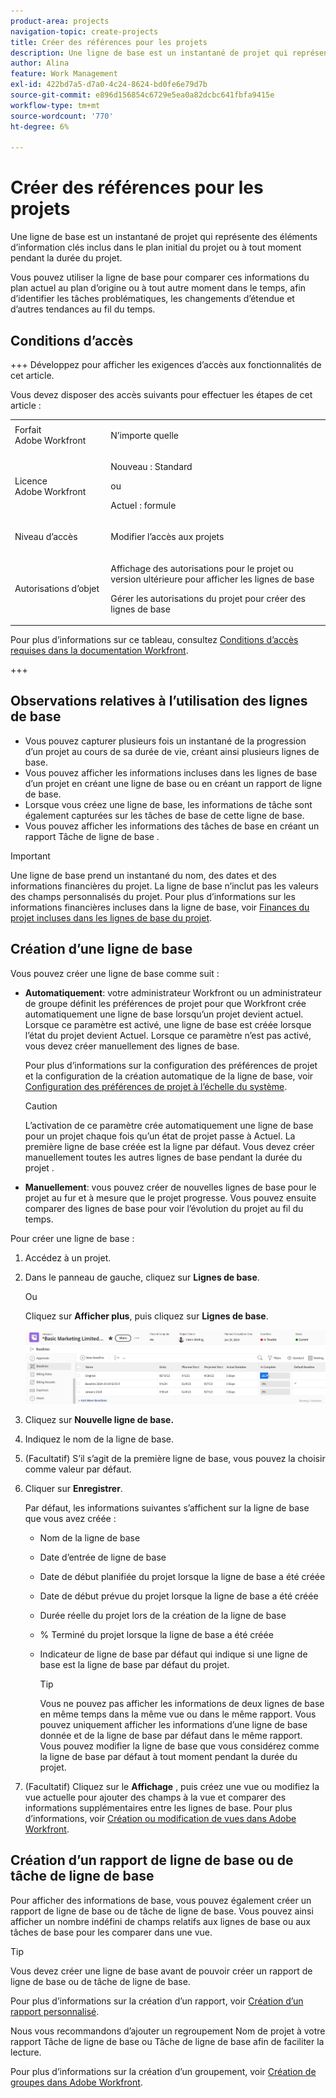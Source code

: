 ```yaml
---
product-area: projects
navigation-topic: create-projects
title: Créer des références pour les projets
description: Une ligne de base est un instantané de projet qui représente des éléments d’information clés inclus dans le plan initial du projet ou à tout moment pendant la durée du projet.
author: Alina
feature: Work Management
exl-id: 422bd7a5-d7a0-4c24-8624-bd0fe6e79d7b
source-git-commit: e896d156854c6729e5ea0a82dcbc641fbfa9415e
workflow-type: tm+mt
source-wordcount: '770'
ht-degree: 6%

---
```


# Créer des références pour les projets

<!-- Audited: 12/2023 -->

Une ligne de base est un instantané de projet qui représente des éléments d’information clés inclus dans le plan initial du projet ou à tout moment pendant la durée du projet.

Vous pouvez utiliser la ligne de base pour comparer ces informations du plan actuel au plan d’origine ou à tout autre moment dans le temps, afin d’identifier les tâches problématiques, les changements d’étendue et d’autres tendances au fil du temps.

## Conditions d’accès

+++ Développez pour afficher les exigences d’accès aux fonctionnalités de cet article.

<!--
drafted for P&P:

<table style="table-layout:auto"> 
 <col> 
 <col> 
 <tbody> 
  <tr> 
   <td role="rowheader">Adobe Workfront plan*</td> 
   <td> <p>Any</p> </td> 
  </tr> 
  <tr> 
   <td role="rowheader">Adobe Workfront license*</td> 
   <td> <p>Current license: Standard </p> 
   Or
   <p>Legacy license: Plan </p> 
   </td> 
  </tr> 
  <tr> 
   <td role="rowheader">Access level*</td> 
   <td> <p>Edit access to Projects</p> <p><b>NOTE</b>
   
   If you still don't have access, ask your Workfront administrator if they set additional restrictions in your access level. For information about access to projects, see <a href="../../../administration-and-setup/add-users/configure-and-grant-access/grant-access-projects.md" class="MCXref xref">Grant access to projects</a>. For information on how a Workfront administrator can change your access level, see <a href="../../../administration-and-setup/add-users/configure-and-grant-access/create-modify-access-levels.md" class="MCXref xref">Create or modify custom access levels</a>. </p> </td> 
  </tr> 
  <tr> 
   <td role="rowheader">Object permissions</td> 
   <td> <p>View permissions to the project or higher to view baselines</p> <p>Manage permissions to the project to create baselines</p> <p> For information about project permissions, see <a href="../../../workfront-basics/grant-and-request-access-to-objects/share-a-project.md" class="MCXref xref">Share a project in Adobe Workfront</a>.</p> <p>For information on requesting additional access, see <a href="../../../workfront-basics/grant-and-request-access-to-objects/request-access.md" class="MCXref xref">Request access to objects </a>.</p> </td> 
  </tr> 
 </tbody> 
</table>
-->

Vous devez disposer des accès suivants pour effectuer les étapes de cet article :

<table style="table-layout:auto"> 
 <col> 
 <col> 
 <tbody> 
  <tr> 
   <td role="rowheader">Forfait Adobe Workfront</td> 
   <td> <p>N’importe quelle</p> </td> 
  </tr> 
  <tr> 
   <td role="rowheader">Licence Adobe Workfront</td> 
    <td><p>Nouveau : Standard</p>
        <p>ou</p>
        <p>Actuel : formule </p> </td> 
  </tr> 
  <tr> 
   <td role="rowheader">Niveau d’accès</td> 
   <td> <p>Modifier l’accès aux projets</p> </td> 
  </tr> 
  <tr> 
   <td role="rowheader">Autorisations d’objet</td> 
   <td> <p>Affichage des autorisations pour le projet ou version ultérieure pour afficher les lignes de base</p> <p>Gérer les autorisations du projet pour créer des lignes de base</p> </td> 
  </tr> 
 </tbody> 
</table>

Pour plus d’informations sur ce tableau, consultez [Conditions d’accès requises dans la documentation Workfront](/help/quicksilver/administration-and-setup/add-users/access-levels-and-object-permissions/access-level-requirements-in-documentation.md).

+++

## Observations relatives à l’utilisation des lignes de base

* Vous pouvez capturer plusieurs fois un instantané de la progression d’un projet au cours de sa durée de vie, créant ainsi plusieurs lignes de base.
* Vous pouvez afficher les informations incluses dans les lignes de base d’un projet en créant une ligne de base ou en créant un rapport de ligne de base.
* Lorsque vous créez une ligne de base, les informations de tâche sont également capturées sur les tâches de base de cette ligne de base.
* Vous pouvez afficher les informations des tâches de base en créant un rapport Tâche de ligne de base .

>[!IMPORTANT]
>
>Une ligne de base prend un instantané du nom, des dates et des informations financières du projet. La ligne de base n’inclut pas les valeurs des champs personnalisés du projet. Pour plus d’informations sur les informations financières incluses dans la ligne de base, voir [Finances du projet incluses dans les lignes de base du projet](../../../manage-work/projects/project-finances/project-finances-included-in-project-baselines.md).

## Création d’une ligne de base

Vous pouvez créer une ligne de base comme suit :

* **Automatiquement**: votre administrateur Workfront ou un administrateur de groupe définit les préférences de projet pour que Workfront crée automatiquement une ligne de base lorsqu’un projet devient actuel. Lorsque ce paramètre est activé, une ligne de base est créée lorsque l’état du projet devient Actuel. Lorsque ce paramètre n’est pas activé, vous devez créer manuellement des lignes de base.

  Pour plus d’informations sur la configuration des préférences de projet et la configuration de la création automatique de la ligne de base, voir [Configuration des préférences de projet à l’échelle du système](../../../administration-and-setup/set-up-workfront/configure-system-defaults/set-project-preferences.md).

  >[!CAUTION]
  >
  >L’activation de ce paramètre crée automatiquement une ligne de base pour un projet chaque fois qu’un état de projet passe à Actuel. La première ligne de base créée est la ligne par défaut. Vous devez créer manuellement toutes les autres lignes de base pendant la durée du projet .

* **Manuellement**: vous pouvez créer de nouvelles lignes de base pour le projet au fur et à mesure que le projet progresse. Vous pouvez ensuite comparer des lignes de base pour voir l’évolution du projet au fil du temps.

Pour créer une ligne de base :

1. Accédez à un projet.
1. Dans le panneau de gauche, cliquez sur **Lignes de base**.

   Ou

   Cliquez sur **Afficher plus**, puis cliquez sur **Lignes de base**.

   ![Section de base sur le projet](assets/baselines-section-on-project-with-header.png)

1. Cliquez sur **Nouvelle ligne de base.**
1. Indiquez le nom de la ligne de base.
1. (Facultatif) S’il s’agit de la première ligne de base, vous pouvez la choisir comme valeur par défaut.
1. Cliquer sur **Enregistrer**.

   Par défaut, les informations suivantes s’affichent sur la ligne de base que vous avez créée :

   * Nom de la ligne de base
   * Date d’entrée de ligne de base
   * Date de début planifiée du projet lorsque la ligne de base a été créée
   * Date de début prévue du projet lorsque la ligne de base a été créée
   * Durée réelle du projet lors de la création de la ligne de base
   * % Terminé du projet lorsque la ligne de base a été créée
   * Indicateur de ligne de base par défaut qui indique si une ligne de base est la ligne de base par défaut du projet.

     >[!TIP]
     >
     >Vous ne pouvez pas afficher les informations de deux lignes de base en même temps dans la même vue ou dans le même rapport. Vous pouvez uniquement afficher les informations d’une ligne de base donnée et de la ligne de base par défaut dans le même rapport. Vous pouvez modifier la ligne de base que vous considérez comme la ligne de base par défaut à tout moment pendant la durée du projet.

1. (Facultatif) Cliquez sur le **Affichage** , puis créez une vue ou modifiez la vue actuelle pour ajouter des champs à la vue et comparer des informations supplémentaires entre les lignes de base. Pour plus d’informations, voir [Création ou modification de vues dans Adobe Workfront](/help/quicksilver/reports-and-dashboards/reports/reporting-elements/create-edit-views.md).

## Création d’un rapport de ligne de base ou de tâche de ligne de base

Pour afficher des informations de base, vous pouvez également créer un rapport de ligne de base ou de tâche de ligne de base. Vous pouvez ainsi afficher un nombre indéfini de champs relatifs aux lignes de base ou aux tâches de base pour les comparer dans une vue.

>[!TIP]
>
>Vous devez créer une ligne de base avant de pouvoir créer un rapport de ligne de base ou de tâche de ligne de base.

Pour plus d’informations sur la création d’un rapport, voir [Création d’un rapport personnalisé](../../../reports-and-dashboards/reports/creating-and-managing-reports/create-custom-report.md).

Nous vous recommandons d’ajouter un regroupement Nom de projet à votre rapport Tâche de ligne de base ou Tâche de ligne de base afin de faciliter la lecture.

Pour plus d’informations sur la création d’un groupement, voir [Création de groupes dans Adobe Workfront](../../../reports-and-dashboards/reports/reporting-elements/create-groupings.md).
